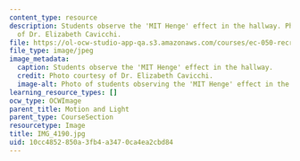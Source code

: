 ```yaml
---
content_type: resource
description: Students observe the 'MIT Henge' effect in the hallway. Photo courtesy
  of Dr. Elizabeth Cavicchi.
file: https://ol-ocw-studio-app-qa.s3.amazonaws.com/courses/ec-050-recreate-experiments-from-history-inform-the-future-from-the-past-galileo-january-iap-2010/10cc4852850a3fb4a3470ca4ea2cbd84_IMG_4190.jpg
file_type: image/jpeg
image_metadata:
  caption: Students observe the 'MIT Henge' effect in the hallway.
  credit: Photo courtesy of Dr. Elizabeth Cavicchi.
  image-alt: Photo of students observing the 'MIT Henge' effect in the hallway.
learning_resource_types: []
ocw_type: OCWImage
parent_title: Motion and Light
parent_type: CourseSection
resourcetype: Image
title: IMG_4190.jpg
uid: 10cc4852-850a-3fb4-a347-0ca4ea2cbd84
---
```

